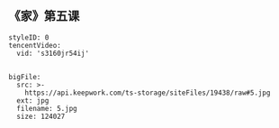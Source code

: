 ## 《家》第五课


```@TencentVideo
styleID: 0
tencentVideo:
  vid: 's3160jr54ij'

```


```@BigFile

bigFile:
  src: >-
    https://api.keepwork.com/ts-storage/siteFiles/19438/raw#5.jpg
  ext: jpg
  filename: 5.jpg
  size: 124027
          
```